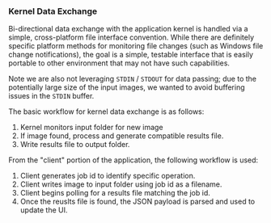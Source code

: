 ### Kernel Data Exchange

Bi-directional data exchange with the application kernel is handled via a simple, cross-platform file interface convention. While there are definitely specific platform methods for monitoring file changes (such as Windows file change notifications), the goal is a simple, testable interface that is easily portable to other environment that may not have such capabilities.

Note we are also not leveraging `STDIN` / `STDOUT` for data passing; due to the potentially large size of the input images, we wanted to avoid buffering issues in the `STDIN` buffer. 

The basic workflow for kernel data exchange is as follows:

1. Kernel monitors input folder for new image
2. If image found, process and generate compatible results file.
3. Write results file to output folder.

From the "client" portion of the application, the following workflow is used:

1. Client generates job id to identify specific operation.
2. Client writes image to input folder using job id as a filename.
3. Client begins polling for a results file matching the job id.
4. Once the reuslts file is found, the JSON payload is parsed and used to update the UI.

